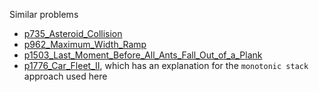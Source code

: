 Similar problems
- [p735_Asteroid_Collision](https://github.com/genxium/Leetcode/tree/master/p735_Asteroid_Collision) 
- [p962_Maximum_Width_Ramp](https://github.com/genxium/Leetcode/tree/master/p962_Maximum_Width_Ramp) 
- [p1503_Last_Moment_Before_All_Ants_Fall_Out_of_a_Plank](https://github.com/genxium/Leetcode/tree/master/p1503_Last_Moment_Before_All_Ants_Fall_Out_of_a_Plank) 
- [p1776_Car_Fleet_II](https://github.com/genxium/Leetcode/tree/master/p1776_Car_Fleet_II), which has an explanation for the `monotonic stack` approach used here 
